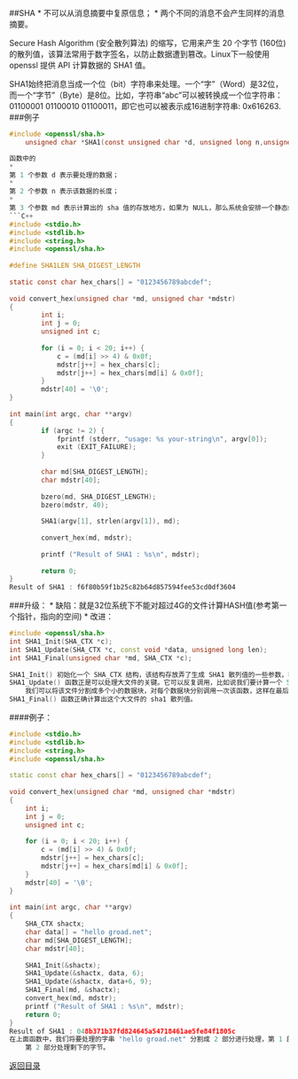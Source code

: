 ##SHA
* 
不可以从消息摘要中复原信息；
* 
两个不同的消息不会产生同样的消息摘要。

Secure Hash Algorithm (安全散列算法) 的缩写，它用来产生 20 个字节 (160位) 的散列值，该算法常用于数字签名，以防止数据遭到篡改。Linux下一般使用 openssl 提供 API 计算数据的 SHA1 值。

SHA1始终把消息当成一个位（bit）字符串来处理。一个“字”（Word）是32位，而一个“字节”（Byte）是8位。比如，字符串“abc”可以被转换成一个位字符串：01100001 01100010 01100011，即它也可以被表示成16进制字符串: 0x616263.
###例子
```C
#include <openssl/sha.h>
    unsigned char *SHA1(const unsigned char *d, unsigned long n,unsigned char *md);```

函数中的
* 
第 1 个参数 d 表示要处理的数据；
* 
第 2 个参数 n 表示该数据的长度；
* 
第 3 个参数 md 表示计算出的 sha 值的存放地方，如果为 NULL，那么系统会安排一个静态缓冲区对其存储。
```C++
#include <stdio.h>
#include <stdlib.h>
#include <string.h>
#include <openssl/sha.h>
　
#define SHA1LEN SHA_DIGEST_LENGTH
　
static const char hex_chars[] = "0123456789abcdef";
　
void convert_hex(unsigned char *md, unsigned char *mdstr)
{
        int i;
        int j = 0;
        unsigned int c;
        
        for (i = 0; i < 20; i++) {
            c = (md[i] >> 4) & 0x0f;
            mdstr[j++] = hex_chars[c];
            mdstr[j++] = hex_chars[md[i] & 0x0f];
        }
        mdstr[40] = '\0';
}
　
int main(int argc, char **argv)
{
        if (argc != 2) {
            fprintf (stderr, "usage: %s your-string\n", argv[0]);
            exit (EXIT_FAILURE);
        }
        
        char md[SHA_DIGEST_LENGTH];
        char mdstr[40];
        
        bzero(md, SHA_DIGEST_LENGTH);
        bzero(mdstr, 40);
        
        SHA1(argv[1], strlen(argv[1]), md);
        
        convert_hex(md, mdstr);
        
        printf ("Result of SHA1 : %s\n", mdstr);
        
        return 0;
}
Result of SHA1 : f6f80b59f1b25c82b64d857594fee53cd0df3604
```
###升级：
* 
缺陷：就是32位系统下不能对超过4G的文件计算HASH值(参考第一个指针，指向的空间)
* 
改进：
```C++
#include <openssl/sha.h>  
int SHA1_Init(SHA_CTX *c);  
int SHA1_Update(SHA_CTX *c, const void *data, unsigned long len);  
int SHA1_Final(unsigned char *md, SHA_CTX *c);  
　
SHA1_Init() 初始化一个 SHA_CTX 结构，该结构存放弄了生成 SHA1 散列值的一些参数，在应用中可以不用关系该结构的内容。
SHA1_Update() 函数正是可以处理大文件的关键。它可以反复调用，比如说我们要计算一个 5G 文件的散列值，
    我们可以将该文件分割成多个小的数据块，对每个数据块分别调用一次该函数，这样在最后就能够应用 
SHA1_Final() 函数正确计算出这个大文件的 sha1 散列值。
```

####例子：
```C++
#include <stdio.h>  
#include <stdlib.h>  
#include <string.h>  
#include <openssl/sha.h>  
　   
static const char hex_chars[] = "0123456789abcdef";  
　   
void convert_hex(unsigned char *md, unsigned char *mdstr)  
{  
    int i;  
    int j = 0;  
    unsigned int c;  
   
    for (i = 0; i < 20; i++) {  
        c = (md[i] >> 4) & 0x0f;  
        mdstr[j++] = hex_chars[c];  
        mdstr[j++] = hex_chars[md[i] & 0x0f];  
    }  
    mdstr[40] = '\0';  
}  
　   
int main(int argc, char **argv)  
{  
    SHA_CTX shactx;  
    char data[] = "hello groad.net";  
    char md[SHA_DIGEST_LENGTH];  
    char mdstr[40];  
  
    SHA1_Init(&shactx);  
    SHA1_Update(&shactx, data, 6);  
    SHA1_Update(&shactx, data+6, 9);  
    SHA1_Final(md, &shactx);  
    convert_hex(md, mdstr);  
    printf ("Result of SHA1 : %s\n", mdstr);  
    return 0;  
}    
Result of SHA1 : 048b371b37fd824645a54718461ae5fe84f1805c  
在上面函数中，我们将要处理的字串 "hello groad.net" 分割成 2 部分进行处理，第 1 部分处理前 6 个字节，
    第 2 部分处理剩下的字节。
```


[返回目录](README.md)